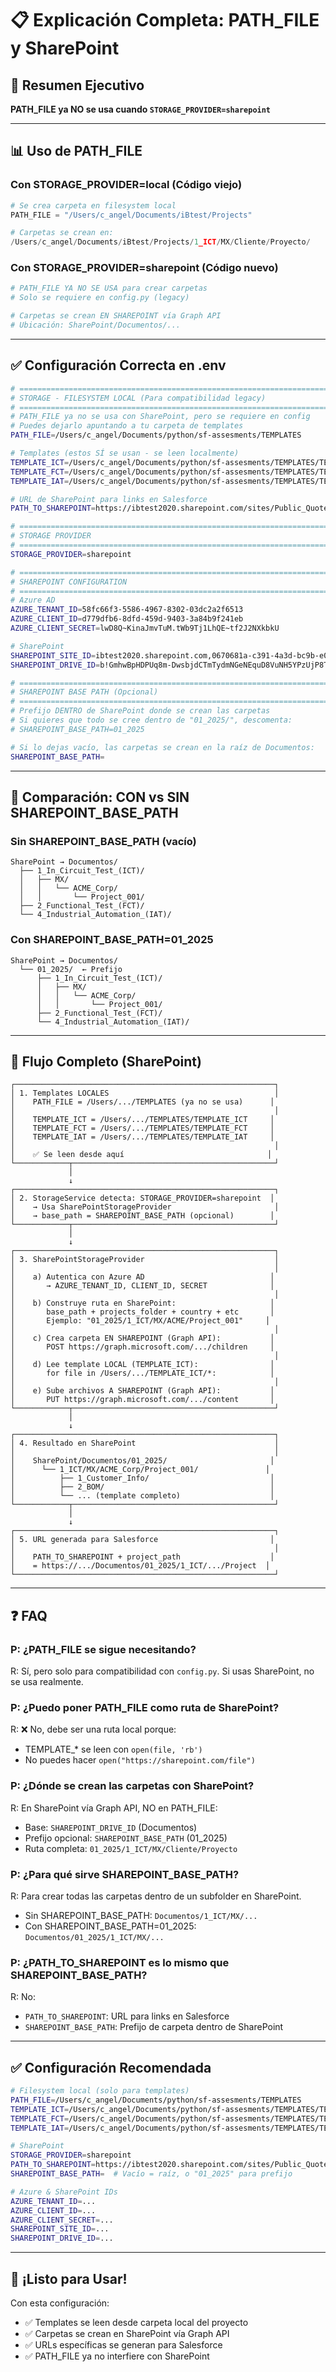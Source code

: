 # 📋 Explicación Completa: PATH_FILE y SharePoint

## 🎯 Resumen Ejecutivo

**PATH_FILE ya NO se usa cuando `STORAGE_PROVIDER=sharepoint`**

---

## 📊 Uso de PATH_FILE

### **Con STORAGE_PROVIDER=local** (Código viejo)
```python
# Se crea carpeta en filesystem local
PATH_FILE = "/Users/c_angel/Documents/iBtest/Projects"

# Carpetas se crean en:
/Users/c_angel/Documents/iBtest/Projects/1_ICT/MX/Cliente/Proyecto/
```

### **Con STORAGE_PROVIDER=sharepoint** (Código nuevo)
```python
# PATH_FILE YA NO SE USA para crear carpetas
# Solo se requiere en config.py (legacy)

# Carpetas se crean EN SHAREPOINT vía Graph API
# Ubicación: SharePoint/Documentos/...
```

---

## ✅ Configuración Correcta en .env

```bash
# ============================================================================
# STORAGE - FILESYSTEM LOCAL (Para compatibilidad legacy)
# ============================================================================
# PATH_FILE ya no se usa con SharePoint, pero se requiere en config
# Puedes dejarlo apuntando a tu carpeta de templates
PATH_FILE=/Users/c_angel/Documents/python/sf-assesments/TEMPLATES

# Templates (estos SÍ se usan - se leen localmente)
TEMPLATE_ICT=/Users/c_angel/Documents/python/sf-assesments/TEMPLATES/TEMPLATE_ICT
TEMPLATE_FCT=/Users/c_angel/Documents/python/sf-assesments/TEMPLATES/TEMPLATE_FCT
TEMPLATE_IAT=/Users/c_angel/Documents/python/sf-assesments/TEMPLATES/TEMPLATE_IAT

# URL de SharePoint para links en Salesforce
PATH_TO_SHAREPOINT=https://ibtest2020.sharepoint.com/sites/Public_Quotes_2025/Documentos

# ============================================================================
# STORAGE PROVIDER
# ============================================================================
STORAGE_PROVIDER=sharepoint

# ============================================================================
# SHAREPOINT CONFIGURATION
# ============================================================================
# Azure AD
AZURE_TENANT_ID=58fc66f3-5586-4967-8302-03dc2a2f6513
AZURE_CLIENT_ID=d779dfb6-8dfd-459d-9403-3a84b9f241eb
AZURE_CLIENT_SECRET=lwD8Q~KinaJmvTuM.tWb9Tj1LhQE~tf2J2NXkbkU

# SharePoint
SHAREPOINT_SITE_ID=ibtest2020.sharepoint.com,0670681a-c391-4a3d-bc9b-e0f0b1b8dd09,d9c99339-198d-44e3-aae0-fc56e347e583
SHAREPOINT_DRIVE_ID=b!GmhwBpHDPUq8m-DwsbjdCTmTydmNGeNEquD8VuNH5YPzUjP8TwwYQKr_-8K5CDm9

# ============================================================================
# SHAREPOINT BASE PATH (Opcional)
# ============================================================================
# Prefijo DENTRO de SharePoint donde se crean las carpetas
# Si quieres que todo se cree dentro de "01_2025/", descomenta:
# SHAREPOINT_BASE_PATH=01_2025

# Si lo dejas vacío, las carpetas se crean en la raíz de Documentos:
SHAREPOINT_BASE_PATH=
```

---

## 🔄 Comparación: CON vs SIN SHAREPOINT_BASE_PATH

### **Sin SHAREPOINT_BASE_PATH (vacío)**
```
SharePoint → Documentos/
  ├── 1_In_Circuit_Test_(ICT)/
  │   ├── MX/
  │   │   └── ACME_Corp/
  │   │       └── Project_001/
  ├── 2_Functional_Test_(FCT)/
  └── 4_Industrial_Automation_(IAT)/
```

### **Con SHAREPOINT_BASE_PATH=01_2025**
```
SharePoint → Documentos/
  └── 01_2025/  ← Prefijo
      ├── 1_In_Circuit_Test_(ICT)/
      │   ├── MX/
      │   │   └── ACME_Corp/
      │   │       └── Project_001/
      ├── 2_Functional_Test_(FCT)/
      └── 4_Industrial_Automation_(IAT)/
```

---

## 🎯 Flujo Completo (SharePoint)

```
┌──────────────────────────────────────────────────────────┐
│ 1. Templates LOCALES                                     │
│    PATH_FILE = /Users/.../TEMPLATES (ya no se usa)      │
│                                                          │
│    TEMPLATE_ICT = /Users/.../TEMPLATES/TEMPLATE_ICT     │
│    TEMPLATE_FCT = /Users/.../TEMPLATES/TEMPLATE_FCT     │
│    TEMPLATE_IAT = /Users/.../TEMPLATES/TEMPLATE_IAT     │
│                                                          │
│    ✅ Se leen desde aquí                                │
└────────────┬─────────────────────────────────────────────┘
             │
             ↓
┌──────────────────────────────────────────────────────────┐
│ 2. StorageService detecta: STORAGE_PROVIDER=sharepoint  │
│    → Usa SharePointStorageProvider                       │
│    → base_path = SHAREPOINT_BASE_PATH (opcional)        │
└────────────┬─────────────────────────────────────────────┘
             │
             ↓
┌──────────────────────────────────────────────────────────┐
│ 3. SharePointStorageProvider                             │
│                                                          │
│    a) Autentica con Azure AD                            │
│       → AZURE_TENANT_ID, CLIENT_ID, SECRET              │
│                                                          │
│    b) Construye ruta en SharePoint:                     │
│       base_path + projects_folder + country + etc       │
│       Ejemplo: "01_2025/1_ICT/MX/ACME/Project_001"     │
│                                                          │
│    c) Crea carpeta EN SHAREPOINT (Graph API):           │
│       POST https://graph.microsoft.com/.../children     │
│                                                          │
│    d) Lee template LOCAL (TEMPLATE_ICT):                │
│       for file in /Users/.../TEMPLATE_ICT/*:            │
│                                                          │
│    e) Sube archivos A SHAREPOINT (Graph API):           │
│       PUT https://graph.microsoft.com/.../content       │
└────────────┬─────────────────────────────────────────────┘
             │
             ↓
┌──────────────────────────────────────────────────────────┐
│ 4. Resultado en SharePoint                               │
│                                                          │
│    SharePoint/Documentos/01_2025/                       │
│      └── 1_ICT/MX/ACME_Corp/Project_001/               │
│          ├── 1_Customer_Info/                           │
│          ├── 2_BOM/                                     │
│          └── ... (template completo)                    │
└────────────┬─────────────────────────────────────────────┘
             │
             ↓
┌──────────────────────────────────────────────────────────┐
│ 5. URL generada para Salesforce                         │
│                                                          │
│    PATH_TO_SHAREPOINT + project_path                    │
│    = https://.../Documentos/01_2025/1_ICT/.../Project  │
└──────────────────────────────────────────────────────────┘
```

---

## ❓ FAQ

### **P: ¿PATH_FILE se sigue necesitando?**
R: Sí, pero solo para compatibilidad con `config.py`. Si usas SharePoint, no se usa realmente.

### **P: ¿Puedo poner PATH_FILE como ruta de SharePoint?**
R: ❌ No, debe ser una ruta local porque:
- TEMPLATE_* se leen con `open(file, 'rb')`
- No puedes hacer `open("https://sharepoint.com/file")`

### **P: ¿Dónde se crean las carpetas con SharePoint?**
R: En SharePoint vía Graph API, NO en PATH_FILE:
- Base: `SHAREPOINT_DRIVE_ID` (Documentos)
- Prefijo opcional: `SHAREPOINT_BASE_PATH` (01_2025)
- Ruta completa: `01_2025/1_ICT/MX/Cliente/Proyecto`

### **P: ¿Para qué sirve SHAREPOINT_BASE_PATH?**
R: Para crear todas las carpetas dentro de un subfolder en SharePoint.
- Sin SHAREPOINT_BASE_PATH: `Documentos/1_ICT/MX/...`
- Con SHAREPOINT_BASE_PATH=01_2025: `Documentos/01_2025/1_ICT/MX/...`

### **P: ¿PATH_TO_SHAREPOINT es lo mismo que SHAREPOINT_BASE_PATH?**
R: No:
- `PATH_TO_SHAREPOINT`: URL para links en Salesforce
- `SHAREPOINT_BASE_PATH`: Prefijo de carpeta dentro de SharePoint

---

## ✅ Configuración Recomendada

```bash
# Filesystem local (solo para templates)
PATH_FILE=/Users/c_angel/Documents/python/sf-assesments/TEMPLATES
TEMPLATE_ICT=/Users/c_angel/Documents/python/sf-assesments/TEMPLATES/TEMPLATE_ICT
TEMPLATE_FCT=/Users/c_angel/Documents/python/sf-assesments/TEMPLATES/TEMPLATE_FCT
TEMPLATE_IAT=/Users/c_angel/Documents/python/sf-assesments/TEMPLATES/TEMPLATE_IAT

# SharePoint
STORAGE_PROVIDER=sharepoint
PATH_TO_SHAREPOINT=https://ibtest2020.sharepoint.com/sites/Public_Quotes_2025/Documentos
SHAREPOINT_BASE_PATH=  # Vacío = raíz, o "01_2025" para prefijo

# Azure & SharePoint IDs
AZURE_TENANT_ID=...
AZURE_CLIENT_ID=...
AZURE_CLIENT_SECRET=...
SHAREPOINT_SITE_ID=...
SHAREPOINT_DRIVE_ID=...
```

---

## 🚀 ¡Listo para Usar!

Con esta configuración:
- ✅ Templates se leen desde carpeta local del proyecto
- ✅ Carpetas se crean en SharePoint vía Graph API
- ✅ URLs específicas se generan para Salesforce
- ✅ PATH_FILE ya no interfiere con SharePoint
